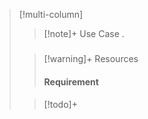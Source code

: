 
> [!multi-column]
>
>> [!note]+ Use Case
>> .
>> ##### 
>> 
>
>> [!warning]+ Resources
>> #### Requirement
>
>
>> [!todo]+
>> 
>> 
>> 

